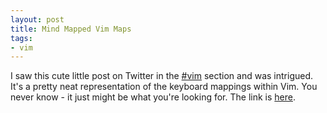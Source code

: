 ```yaml
---
layout: post
title: Mind Mapped Vim Maps
tags:
- vim
---
```

I saw this cute little post on Twitter in the [\#vim](http://twitter.com/#search?q=%23vim) section and was intrigued. It's a pretty neat representation of the keyboard mappings within Vim. You never know - it just might be what you're looking for. The link is [here](http://imgur.com/xrLAk.png).
